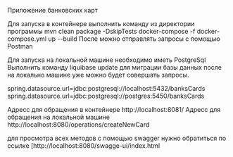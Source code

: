 Приложение банковских карт



Для запуска в контейнере выполнить команду из директории программы
mvn clean package -DskipTests
docker-compose -f docker-compose.yml up --build
После можно отправлять запросы с помощью Postman

Для запуска на локальной машине необходимо иметь PostgreSql
Выполнить команду
liquibase update для миграции базы данных
после на локально машине уже можно будет совершать запросы.

spring.datasource.url=jdbc:postgresql://localhost:5432/banksCards
spring.datasource.url=jdbc:postgresql://postgres:5450/banksCards

Адресс для обращения в контейнере
http://localhost:8081/
Адресс для обращения на локальной машине
http://localhost:8080/operations/createNewCard

для просмотра всех методов с помощью swagger 
нужно обратиться по ссылке [http://localhost:8080/swagge-ui/index.html
